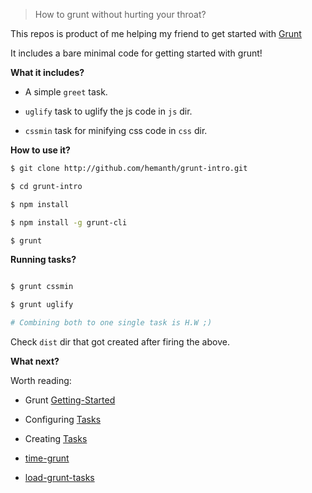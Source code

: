 > How to grunt without hurting your throat?

This repos is product of me helping my friend to get started with [Grunt](http://gruntjs.com/)

It includes a bare minimal code for getting started with grunt!

__What it includes?__

* A simple `greet` task.

* `uglify` task to uglify the js code in `js` dir.

* `cssmin` task for minifying css code in `css` dir.

__How to use it?__

```sh
$ git clone http://github.com/hemanth/grunt-intro.git

$ cd grunt-intro

$ npm install 

$ npm install -g grunt-cli

$ grunt
```

__Running tasks?__

```sh

$ grunt cssmin 

$ grunt uglify

# Combining both to one single task is H.W ;)
```

Check `dist` dir that got created after firing the above.

__What next?__

Worth reading:

* Grunt [Getting-Started](http://gruntjs.com/getting-started)

* Configuring [Tasks](http://gruntjs.com/configuring-tasks)

* Creating [Tasks](http://gruntjs.com/creating-tasks)

* [time-grunt](https://www.npmjs.org/package/time-grunt)

* [load-grunt-tasks](https://www.npmjs.org/package/load-grunt-tasks)

